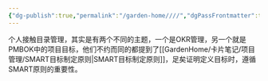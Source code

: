 ```yaml
---
{"dg-publish":true,"permalink":"/garden-home////","dgPassFrontmatter":true}
---
```


个人接触目录管理，其实是有两个不同的主题，一个是OKR管理，另一个就是PMBOK中的项目目标，他们不约而同的都提到了[[GardenHome/卡片笔记/项目管理/SMART目标制定原则\|SMART目标制定原则]]，足矣证明定义目标时，遵循SMART原则的重要性。